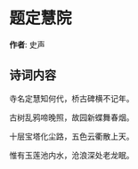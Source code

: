# 题定慧院

**作者**: 史声

## 诗词内容

寺名定慧知何代，桥古碑横不记年。

古树乱鸦啼晚照，故园新蝶舞春烟。

十层宝塔化尘路，五色云衢散上天。

惟有玉莲池内水，沧浪深处老龙眠。

